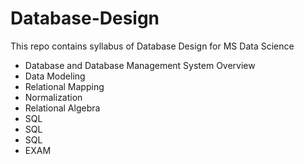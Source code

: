 # Database-Design
This repo contains syllabus of Database Design for MS Data Science

- Database and Database Management System Overview
- Data Modeling
- Relational Mapping
- Normalization
- Relational Algebra
- SQL
- SQL
- SQL
- EXAM
